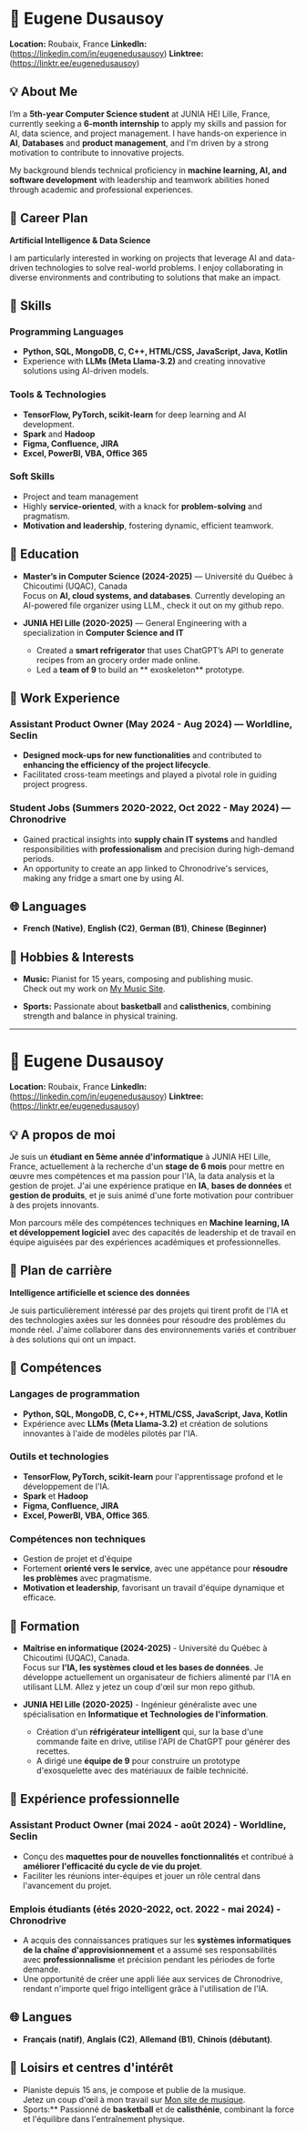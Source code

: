 # 👋 Eugene Dusausoy

**Location:** Roubaix, France
**LinkedIn:** (https://linkedin.com/in/eugenedusausoy)
**Linktree:** (https://linktr.ee/eugenedusausoy)

## 💡 About Me

I’m a **5th-year Computer Science student** at JUNIA HEI Lille, France, currently seeking a **6-month internship** to apply my skills and passion for AI, data science, and project management. I have hands-on experience in **AI**, **Databases** and **product management**, and I'm driven by a strong motivation to contribute to innovative projects.

My background blends technical proficiency in **machine learning, AI, and software development** with leadership and teamwork abilities honed through academic and professional experiences.

## 🎯 Career Plan

**Artificial Intelligence & Data Science**

I am particularly interested in working on projects that leverage AI and data-driven technologies to solve real-world problems. I enjoy collaborating in diverse environments and contributing to solutions that make an impact.

## 🔧 Skills

### Programming Languages
- **Python, SQL, MongoDB, C, C++, HTML/CSS, JavaScript, Java, Kotlin**
- Experience with **LLMs (Meta Llama-3.2)** and creating innovative solutions using AI-driven models.

### Tools & Technologies
- **TensorFlow, PyTorch, scikit-learn** for deep learning and AI development.
- **Spark** and **Hadoop**
- **Figma, Confluence, JIRA**
- **Excel, PowerBI, VBA, Office 365**

### Soft Skills
- Project and team management
- Highly **service-oriented**, with a knack for **problem-solving** and pragmatism.
- **Motivation and leadership**, fostering dynamic, efficient teamwork.

## 🏫 Education

- **Master’s in Computer Science (2024-2025)** — Université du Québec à Chicoutimi (UQAC), Canada  
  Focus on **AI, cloud systems, and databases**. Currently developing an AI-powered file organizer using LLM., check it out on my github repo.
  
- **JUNIA HEI Lille (2020-2025)** — General Engineering with a specialization in **Computer Science and IT**  
  - Created a **smart refrigerator** that uses ChatGPT’s API to generate recipes from an grocery order made online.
  - Led a **team of 9** to build an ** exoskeleton** prototype.

## 💼 Work Experience

### Assistant Product Owner (May 2024 - Aug 2024) — **Worldline, Seclin**
- **Designed mock-ups for new functionalities** and contributed to **enhancing the efficiency of the project lifecycle**.  
- Facilitated cross-team meetings and played a pivotal role in guiding project progress.

### Student Jobs (Summers 2020-2022, Oct 2022 - May 2024) — **Chronodrive**
- Gained practical insights into **supply chain IT systems** and handled responsibilities with **professionalism** and precision during high-demand periods.
- An opportunity to create an app linked to Chronodrive's services, making any fridge a smart one by using AI.

## 🌐 Languages
- **French (Native)**, **English (C2)**, **German (B1)**, **Chinese (Beginner)**

## 🎵 Hobbies & Interests
- **Music:** Pianist for 15 years, composing and publishing music.  
  Check out my work on [My Music Site](http://linktr.ee/eugenedusausoy).

- **Sports:** Passionate about **basketball** and **calisthenics**, combining strength and balance in physical training.

---

# 👋 Eugene Dusausoy

**Location:** Roubaix, France
**LinkedIn:** (https://linkedin.com/in/eugenedusausoy)
**Linktree:** (https://linktr.ee/eugenedusausoy)

## 💡 A propos de moi

Je suis un **étudiant en 5ème année d'informatique** à JUNIA HEI Lille, France, actuellement à la recherche d'un **stage de 6 mois** pour mettre en œuvre mes compétences et ma passion pour l'IA, la data analysis et la gestion de projet. J'ai une expérience pratique en **IA**, **bases de données** et **gestion de produits**, et je suis animé d'une forte motivation pour contribuer à des projets innovants.

Mon parcours mêle des compétences techniques en **Machine learning, IA et développement logiciel** avec des capacités de leadership et de travail en équipe aiguisées par des expériences académiques et professionnelles.

## 🎯 Plan de carrière

**Intelligence artificielle et science des données**

Je suis particulièrement intéressé par des projets qui tirent profit de l'IA et des technologies axées sur les données pour résoudre des problèmes du monde réel. J'aime collaborer dans des environnements variés et contribuer à des solutions qui ont un impact.

## 🔧 Compétences

### Langages de programmation
- **Python, SQL, MongoDB, C, C++, HTML/CSS, JavaScript, Java, Kotlin**
- Expérience avec **LLMs (Meta Llama-3.2)** et création de solutions innovantes à l'aide de modèles pilotés par l'IA.

### Outils et technologies
- **TensorFlow, PyTorch, scikit-learn** pour l'apprentissage profond et le développement de l'IA.
- **Spark** et **Hadoop**
- **Figma, Confluence, JIRA**
- **Excel, PowerBI, VBA, Office 365**.

### Compétences non techniques
- Gestion de projet et d'équipe
- Fortement **orienté vers le service**, avec une appétance pour **résoudre les problèmes** avec pragmatisme.
- **Motivation et leadership**, favorisant un travail d'équipe dynamique et efficace.

## 🏫 Formation

- **Maîtrise en informatique (2024-2025)** - Université du Québec à Chicoutimi (UQAC), Canada.  
  Focus sur **l'IA, les systèmes cloud et les bases de données**. Je développe actuellement un organisateur de fichiers alimenté par l'IA en utilisant LLM. Allez y jetez un coup d'œil sur mon repo github.
  
- **JUNIA HEI Lille (2020-2025)** - Ingénieur généraliste avec une spécialisation en **Informatique et Technologies de l'information**.  
  - Création d'un **réfrigérateur intelligent** qui, sur la base d'une commande faite en drive, utilise l'API de ChatGPT pour générer des recettes.
  - A dirigé une **équipe de 9** pour construire un prototype d'exosquelette avec des matériauux de faible technicité.

## 💼 Expérience professionnelle

### Assistant Product Owner (mai 2024 - août 2024) - **Worldline, Seclin**
- Conçu des **maquettes pour de nouvelles fonctionnalités** et contribué à **améliorer l'efficacité du cycle de vie du projet**.  
- Faciliter les réunions inter-équipes et jouer un rôle central dans l'avancement du projet.

### Emplois étudiants (étés 2020-2022, oct. 2022 - mai 2024) - **Chronodrive**
- A acquis des connaissances pratiques sur les **systèmes informatiques de la chaîne d'approvisionnement** et a assumé ses responsabilités avec **professionnalisme** et précision pendant les périodes de forte demande.
- Une opportunité de créer une appli liée aux services de Chronodrive, rendant n'importe quel frigo intelligent grâce à l'utilisation de l'IA.

## 🌐 Langues
- **Français (natif)**, **Anglais (C2)**, **Allemand (B1)**, **Chinois (débutant)**.

## 🎵 Loisirs et centres d'intérêt
- Pianiste depuis 15 ans, je compose et publie de la musique.  
  Jetez un coup d'œil à mon travail sur [Mon site de musique](http://linktr.ee/eugenedusausoy).
- Sports:** Passionné de **basketball** et de **calisthénie**, combinant la force et l'équilibre dans l'entraînement physique.
